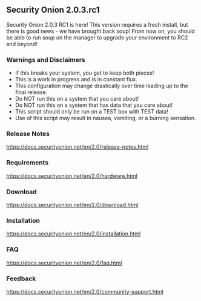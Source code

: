 ## Security Onion 2.0.3.rc1

Security Onion 2.0.3 RC1 is here! This version requires a fresh install, but there is good news - we have brought back soup! From now on, you should be able to run soup on the manager to upgrade your environment to RC2 and beyond! 

### Warnings and Disclaimers

- If this breaks your system, you get to keep both pieces!  
- This is a work in progress and is in constant flux.  
- This configuration may change drastically over time leading up to the final release.  
- Do NOT run this on a system that you care about!  
- Do NOT run this on a system that has data that you care about!  
- This script should only be run on a TEST box with TEST data!  
- Use of this script may result in nausea, vomiting, or a burning sensation.  

### Release Notes

https://docs.securityonion.net/en/2.0/release-notes.html

### Requirements

https://docs.securityonion.net/en/2.0/hardware.html

### Download

https://docs.securityonion.net/en/2.0/download.html

### Installation

https://docs.securityonion.net/en/2.0/installation.html

### FAQ

https://docs.securityonion.net/en/2.0/faq.html

### Feedback

https://docs.securityonion.net/en/2.0/community-support.html
